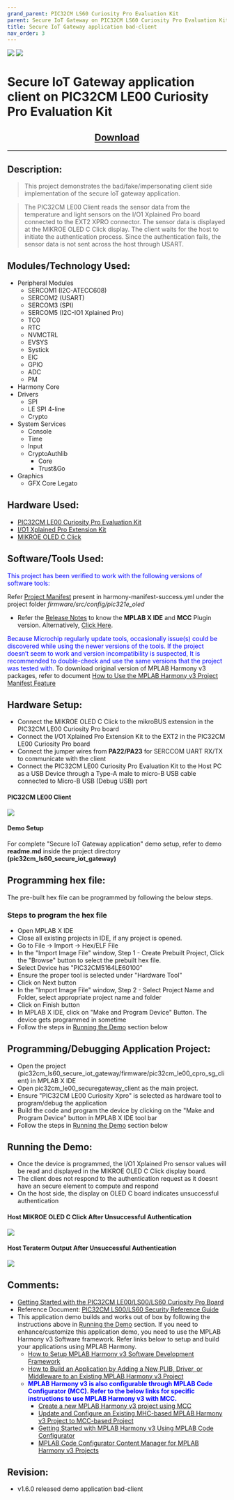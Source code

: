 ```yaml
---
grand_parent: PIC32CM LS60 Curiosity Pro Evaluation Kit
parent: Secure IoT Gateway on PIC32CM LS60 Curiosity Pro Evaluation Kit
title: Secure IoT Gateway application bad-client
nav_order: 3
---
```


<img src = "images/microchip_logo.png">
<img src = "images/microchip_mplab_harmony_logo_small.png">

# Secure IoT Gateway application client on PIC32CM LE00 Curiosity Pro Evaluation Kit
<h2 align="center"> <a href="https://github.com/Microchip-MPLAB-Harmony/reference_apps/releases/latest/download/pic32cm_ls60_secure_iot_gateway.zip" > Download </a> </h2>

-----
## Description:

> This  project demonstrates the bad/fake/impersonating client side implementation of the secure IoT gateway application.

> The PIC32CM LE00 Client reads the sensor data from the temperature and light sensors on the I/O1 Xplained Pro board connected to the EXT2 XPRO connector. The sensor data is displayed at the MIKROE OLED C Click display. The client waits for the host to initiate the authentication process. Since the authentication fails, the sensor data is not sent across the host through USART.

## Modules/Technology Used:
- Peripheral Modules
    - SERCOM1 (I2C-ATECC608)
    - SERCOM2 (USART)
    - SERCOM3 (SPI)
    - SERCOM5 (I2C-IO1 Xplained Pro)
    - TC0
    - RTC
    - NVMCTRL
    - EVSYS
    - Systick
    - EIC
    - GPIO
    - ADC
    - PM
- Harmony Core
- Drivers
    - SPI
    - LE SPI 4-line
    - Crypto
- System Services
    - Console
    - Time
    - Input
    - CryptoAuthlib
        - Core
        - Trust&Go
- Graphics
    - GFX Core Legato

## Hardware Used:

- [PIC32CM LE00 Curiosity Pro Evaluation Kit](https://www.microchip.com/en-us/development-tool/EV80P12A)
- [I/O1 Xplained Pro Extension Kit](https://www.microchip.com/Developmenttools/ProductDetails/ATIO1-XPRO)
- [MIKROE OLED C Click](https://www.mikroe.com/oled-c-click)


## Software/Tools Used:
<span style="color:blue"> This project has been verified to work with the following versions of software tools:</span>  

Refer [Project Manifest](./firmware/src/config/pic321e_oled/harmony-manifest-success.yml) present in harmony-manifest-success.yml under the project folder *firmware/src/config/pic321e_oled*  

- Refer the [Release Notes](../../../../../release_notes.md#development-tools) to know the **MPLAB X IDE** and **MCC** Plugin version. Alternatively, [Click Here](https://github.com/Microchip-MPLAB-Harmony/reference_apps/blob/master/release_notes.md#development-tools).

<span style="color:blue"> Because Microchip regularly update tools, occasionally issue(s) could be discovered while using the newer versions of the tools. If the project doesn’t seem to work and version incompatibility is suspected, It is recommended to double-check and use the same versions that the project was tested with. </span> To download original version of MPLAB Harmony v3 packages, refer to document [How to Use the MPLAB Harmony v3 Project Manifest Feature](https://ww1.microchip.com/downloads/en/DeviceDoc/How-to-Use-the-MPLAB-Harmony-v3-Project-Manifest-Feature-DS90003305.pdf)

## Hardware Setup:
- Connect the MIKROE OLED C Click to the mikroBUS extension in the PIC32CM LE00 Curiosity Pro board
- Connect the I/O1 Xplained Pro Extension Kit to the EXT2 in the PIC32CM LE00 Curiosity Pro board
- Connect the jumper wires from **PA22/PA23** for SERCCOM UART RX/TX to communicate with the client
- Connect the PIC32CM LE00 Curiosity Pro Evaluation Kit to the Host PC as a USB Device through a Type-A male to micro-B USB cable connected to Micro-B USB (Debug USB) port


#### PIC32CM LE00 Client
<img src = "images/le00_client.png">

#### Demo Setup
For complete "Secure IoT Gateway application" demo setup, refer to demo **readme.md** inside the project directory **(pic32cm_ls60_secure_iot_gateway)**

## Programming hex file:
The pre-built hex file can be programmed by following the below steps.  

### Steps to program the hex file
- Open MPLAB X IDE
- Close all existing projects in IDE, if any project is opened.
- Go to File -> Import -> Hex/ELF File
- In the "Import Image File" window, Step 1 - Create Prebuilt Project, Click the "Browse" button to select the prebuilt hex file.
- Select Device has "PIC32CM5164LE60100"
- Ensure the proper tool is selected under "Hardware Tool"
- Click on Next button
- In the "Import Image File" window, Step 2 - Select Project Name and Folder, select appropriate project name and folder
- Click on Finish button
- In MPLAB X IDE, click on "Make and Program Device" Button. The device gets programmed in sometime
- Follow the steps in [Running the Demo](#Running_Demo) section below


## Programming/Debugging Application Project:
- Open the project (pic32cm_ls60_secure_iot_gateway/firmware/pic32cm_le00_cpro_sg_client) in MPLAB X IDE
- Open pic32cm_le00_securegateway_client as the main project.
- Ensure "PIC32CM LE00 Curiosity Xpro" is selected as hardware tool to program/debug the application
- Build the code and program the device by clicking on the "Make and Program Device" button in MPLAB X IDE tool bar
- Follow the steps in [Running the Demo](#Running_Demo) section below

## Running the Demo: <span id="Running_Demo"><span>
- Once the device is programmed, the I/O1 Xplained Pro sensor values will be read and displayed in the MIKROE OLED C Click display board.
- The client does not respond to the authentication request as it doesnt have an secure element to compute and respond
- On the host side, the display on OLED C board indicates unsuccessful authentication

#### Host MIKROE OLED C Click After Unsuccessful Authentication
<img src = "images/host_oled_unsuccess_auth.png">

#### Host Teraterm Output After Unsuccessful Authentication
<img src = "images/teraterm_le00client.png">

## Comments:
- [Getting Started with the PIC32CM LE00/LS00/LS60 Curiosity Pro Board](https://ww1.microchip.com/downloads/aemDocuments/documents/MCU32/ApplicationNotes/ApplicationNotes/AN4511-Getting-Started-with-the-PIC32CM-LE00-LS00-LS60-Curiosity-Pro-Board-DS00004511.pdf)
- Reference Document: [PIC32CM LS00/LS60 Security Reference Guide](https://ww1.microchip.com/downloads/aemDocuments/documents/MCU32/ApplicationNotes/ApplicationNotes/AN3992-PIC32CM-LS00-LS60-Security-Reference-Guide-DS00003992.pdf)
- This application demo builds and works out of box by following the instructions above in [Running the Demo](#Running_Demo) section. If you need to enhance/customize this application demo, you need to use the MPLAB Harmony v3 Software framework. Refer links below to setup and build your applications using MPLAB Harmony.
	- [How to Setup MPLAB Harmony v3 Software Development Framework](https://ww1.microchip.com/downloads/en/DeviceDoc/How_to_Setup_MPLAB_%20Harmony_v3_Software_Development_Framework_DS90003232C.pdf)
	- [How to Build an Application by Adding a New PLIB, Driver, or Middleware to an Existing MPLAB Harmony v3 Project](http://ww1.microchip.com/downloads/en/DeviceDoc/How_to_Build_Application_Adding_PLIB_%20Driver_or_Middleware%20_to_MPLAB_Harmony_v3Project_DS90003253A.pdf)  
	- <span style="color:blue"> **MPLAB Harmony v3 is also configurable through MPLAB Code Configurator (MCC). Refer to the below links for specific instructions to use MPLAB Harmony v3 with MCC.**</span>
		- [Create a new MPLAB Harmony v3 project using MCC](https://microchipdeveloper.com/harmony3:getting-started-training-module-using-mcc)
		- [Update and Configure an Existing MHC-based MPLAB Harmony v3 Project to MCC-based Project](https://microchipdeveloper.com/harmony3:update-and-configure-existing-mhc-proj-to-mcc-proj)
		- [Getting Started with MPLAB Harmony v3 Using MPLAB Code Configurator](https://www.youtube.com/watch?v=KdhltTWaDp0)
		- [MPLAB Code Configurator Content Manager for MPLAB Harmony v3 Projects](https://www.youtube.com/watch?v=PRewTzrI3iE)


## Revision:
- v1.6.0 released demo application bad-client